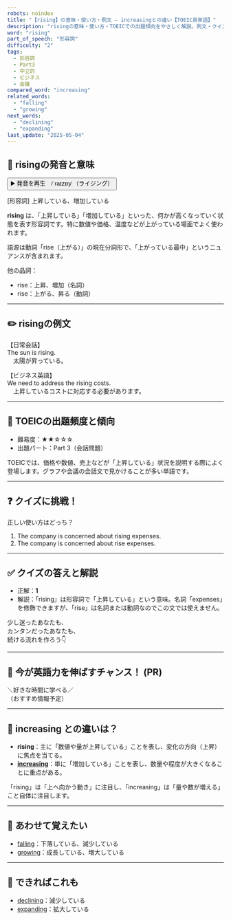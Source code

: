 ```yaml
---
robots: noindex
title: "【rising】の意味・使い方・例文 ― increasingとの違い【TOEIC英単語】"
description: "risingの意味・使い方・TOEICでの出題傾向をやさしく解説。例文・クイズ付きでincreasingとの違いもわかりやすく学べます。"
word: "rising"
part_of_speech: "形容詞"
difficulty: "2"
tags:
  - 形容詞
  - Part3
  - 中立的
  - ビジネス
  - 会議
compared_word: "increasing"
related_words:
  - "falling"
  - "growing"
next_words:
  - "declining"
  - "expanding"
last_update: "2025-05-04"
---
```


## 🔰 risingの発音と意味

<button class="play-audio" onclick="playTTS('rising')">
  <span class="play-audio-main">
    ▶️ 発音を再生　/ˈraɪzɪŋ/
  </span>
  <span class="play-audio-sub">
    （ライジング）
  </span>
</button>

[形容詞] 上昇している、増加している

**rising** は、「上昇している」「増加している」といった、何かが高くなっていく状態を表す形容詞です。特に数値や価格、温度などが上がっている場面でよく使われます。

語源は動詞「rise（上がる）」の現在分詞形で、「上がっている最中」というニュアンスが含まれます。

他の品詞：  
- rise：上昇、増加（名詞）
- rise：上がる、昇る（動詞）

---

## ✏️ risingの例文

【日常会話】  
The sun is rising.  
　太陽が昇っている。

【ビジネス英語】  
We need to address the rising costs.  
　上昇しているコストに対応する必要があります。

---

## 🎯 TOEICの出題頻度と傾向

- 難易度：★★☆☆☆
- 出題パート：Part 3（会話問題）

TOEICでは、価格や数値、売上などが「上昇している」状況を説明する際によく登場します。グラフや会議の会話文で見かけることが多い単語です。

---

## ❓ クイズに挑戦！

正しい使い方はどっち？

1. The company is concerned about rising expenses.  
2. The company is concerned about rise expenses.

---

## ✅ クイズの答えと解説

- 正解：**1**
- 解説：「rising」は形容詞で「上昇している」という意味。名詞「expenses」を修飾できますが、「rise」は名詞または動詞なのでこの文では使えません。

少し迷ったあなたも、  
カンタンだったあなたも、  
続ける流れを作ろう👇️

---

## 🚀 今が英語力を伸ばすチャンス！ (PR)

<div class="info-center">
＼好きな時間に学べる／<br>  
（おすすめ情報予定）
</div>

---

## 🤔  increasing との違いは？

- **rising**：主に「数値や量が上昇している」ことを表し、変化の方向（上昇）に焦点を当てる。
- **[increasing](/word/increasing)**：単に「増加している」ことを表し、数量や程度が大きくなることに重点がある。

「rising」は「上へ向かう動き」に注目し、「increasing」は「量や数が増える」こと自体に注目します。

---

## 🧩 あわせて覚えたい

- [falling](/word/falling)：下落している、減少している
- [growing](/word/growing)：成長している、増大している

---

## 📖 できればこれも

- [declining](/word/declining)：減少している
- [expanding](/word/expanding)：拡大している

<!-- cvid: aid26_bid36 -->
